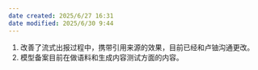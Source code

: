 ```yaml
---
date created: 2025/6/27 16:31
date modified: 2025/6/30 9:44
---
```

1. 改善了流式出报过程中，携带引用来源的效果，目前已经和卢铀沟通更改。
2. 模型备案目前在做语料和生成内容测试方面的内容。